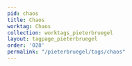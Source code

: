 ```yaml
---
pid: chaos
title: Chaos
worktag: Chaos
collection: worktags_pieterbruegel
layout: tagpage_pieterbruegel
order: '028'
permalink: "/pieterbruegel/tags/chaos"
---
```

